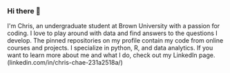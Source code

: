 ### Hi there 👋
I'm Chris, an undergraduate student at Brown University with a passion for coding. I love to play around with data and find answers to the questions I develop. The pinned repositories on my profile contain my code from online courses and projects. I specialize in python, R, and data analytics. If you want to learn more about me and what I do, check out my 
LinkedIn page. (linkedin.com/in/chris-chae-231a2518a/)

<!--
**chrischae2020/chrischae2020** is a ✨ _special_ ✨ repository because its `README.md` (this file) appears on your GitHub profile.

Here are some ideas to get you started:

- 🔭 I’m currently working on ...
- 🌱 I’m currently learning ...
- 👯 I’m looking to collaborate on ...
- 🤔 I’m looking for help with ...
- 💬 Ask me about ...
- 📫 How to reach me: ...
- 😄 Pronouns: ...
- ⚡ Fun fact: ...
-->
